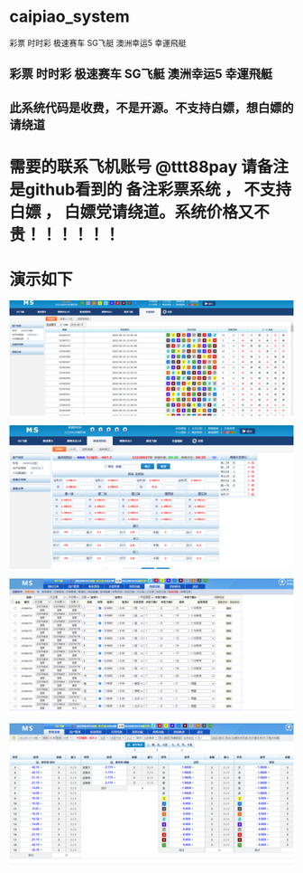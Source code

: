 # caipiao_system
彩票 时时彩 极速赛车 SG飞艇  澳洲幸运5 幸運飛艇

## 彩票 时时彩 极速赛车 SG飞艇  澳洲幸运5 幸運飛艇
## 此系统代码是收费，不是开源。不支持白嫖，想白嫖的请绕道 


# 需要的联系飞机账号  @ttt88pay  请备注是github看到的 备注彩票系统 ， 不支持白嫖 ， 白嫖党请绕道。系统价格又不贵！！！！！！


# 演示如下


![](img/1.png)

![](img/2.png)

![](img/3.png)

![](img/4.png)
